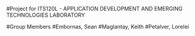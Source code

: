 #Project for ITS120L - APPLICATION DEVELOPMENT AND EMERGING TECHNOLOGIES LABORATORY


#Group Members
#Embornas, Sean
#Maglantay, Keith
#Petalver, Lorelei
